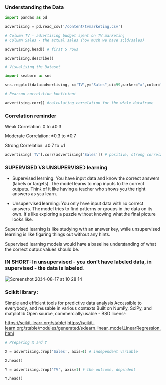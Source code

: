 ### Understanding the Data

```py
import pandas as pd
```
```py
advertising = pd.read_csv('/content/tvmarketing.csv')

# Column TV - advertising budget spent on TV marketing 
# Column Sales - the actual sales (how much we have sold/sales)
```
```py
advertising.head() # first 5 rows
```
```py
advertising.describe()
```
```py
# Visualising the Dataset

import seaborn as sns
```
```py
sns.regplot(data=advertising, x='TV',y="Sales",ci=99,marker="x",color="black",line_kws=dict(color="green"))
```
```py
# Pearson correlation koeficient

advertising.corr() #calculating correlation for the whole dataframe
```
### Correlation reminder

Weak Correlation: 0 to ±0.3

Moderate Correlation: ±0.3 to ±0.7

Strong Correlation: ±0.7 to ±1


```py
advertising['TV'].corr(advertising['Sales']) # positive, strong correlation
```
### SUPERVISED VS UNSUPERVISED learning

* Supervised learning: You have input data and know the correct answers (labels or targets). The model learns to map inputs to the correct outputs. Think of it like having a teacher who shows you the right answers as you learn.

* Unsupervised learning: You only have input data with no correct answers. The model tries to find patterns or groups in the data on its own. It's like exploring a puzzle without knowing what the final picture looks like.

Supervised learning is like studying with an answer key, while unsupervised learning is like figuring things out without any hints.

Supervised learning models would have a baseline understanding of what the correct output values should be.

### IN SHORT: In unsupervised - you don't have labeled data, in supervised - the data is labeled. 

![Screenshot 2024-08-17 at 10 28 14](https://github.com/user-attachments/assets/b639e483-89f0-4785-9fdb-4d73670d2d7d)

### Scikit library:
Simple and efficient tools for predictive data analysis
Accessible to everybody, and reusable in various contexts
Built on NumPy, SciPy, and matplotlib
Open source, commercially usable - BSD license

https://scikit-learn.org/stable/
https://scikit-learn.org/stable/modules/generated/sklearn.linear_model.LinearRegression.html

```py
# Preparing X and Y 

X = advertising.drop('Sales', axis=1) # independent variable 

X.head()
```
```py
Y = advertising.drop('TV', axis=1) # the outcome, dependent

Y.head()
```




